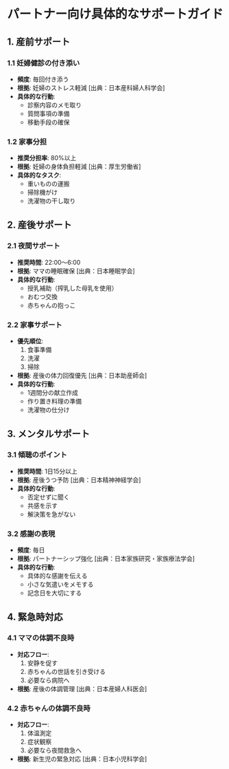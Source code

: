 # パートナー向け具体的なサポートガイド

## 1. 産前サポート
### 1.1 妊婦健診の付き添い
- **頻度**: 毎回付き添う
- **根拠**: 妊婦のストレス軽減 [出典：日本産科婦人科学会]
- **具体的な行動**:
  - 診察内容のメモ取り
  - 質問事項の準備
  - 移動手段の確保

### 1.2 家事分担
- **推奨分担率**: 80%以上
- **根拠**: 妊婦の身体負担軽減 [出典：厚生労働省]
- **具体的なタスク**:
  - 重いものの運搬
  - 掃除機がけ
  - 洗濯物の干し取り

## 2. 産後サポート
### 2.1 夜間サポート
- **推奨時間**: 22:00～6:00
- **根拠**: ママの睡眠確保 [出典：日本睡眠学会]
- **具体的な行動**:
  - 授乳補助（搾乳した母乳を使用）
  - おむつ交換
  - 赤ちゃんの抱っこ

### 2.2 家事サポート
- **優先順位**:
  1. 食事準備
  2. 洗濯
  3. 掃除
- **根拠**: 産後の体力回復優先 [出典：日本助産師会]
- **具体的な行動**:
  - 1週間分の献立作成
  - 作り置き料理の準備
  - 洗濯物の仕分け

## 3. メンタルサポート
### 3.1 傾聴のポイント
- **推奨時間**: 1日15分以上
- **根拠**: 産後うつ予防 [出典：日本精神神経学会]
- **具体的な行動**:
  - 否定せずに聞く
  - 共感を示す
  - 解決策を急がない

### 3.2 感謝の表現
- **頻度**: 毎日
- **根拠**: パートナーシップ強化 [出典：日本家族研究・家族療法学会]
- **具体的な行動**:
  - 具体的な感謝を伝える
  - 小さな気遣いをメモする
  - 記念日を大切にする

## 4. 緊急時対応
### 4.1 ママの体調不良時
- **対応フロー**:
  1. 安静を促す
  2. 赤ちゃんの世話を引き受ける
  3. 必要なら病院へ
- **根拠**: 産後の体調管理 [出典：日本産婦人科医会]

### 4.2 赤ちゃんの体調不良時
- **対応フロー**:
  1. 体温測定
  2. 症状観察
  3. 必要なら夜間救急へ
- **根拠**: 新生児の緊急対応 [出典：日本小児科学会]